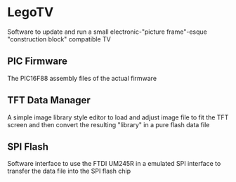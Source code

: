 # LegoTV
Software to update and run a small electronic-"picture frame"-esque "construction block" compatible TV

## PIC Firmware 
The PIC16F88 assembly files of the actual firmware

## TFT Data Manager
A simple image library style editor to load and adjust image file to fit the TFT screen and then convert the resulting "library" in a pure flash data file

## SPI Flash
Software interface to use the FTDI UM245R in a emulated SPI interface to transfer the data file into the SPI flash chip
